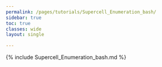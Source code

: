 ```yaml
---
permalink: /pages/tutorials/Supercell_Enumeration_bash/
sidebar: true
toc: true
classes: wide
layout: single

---
```



{% include Supercell_Enumeration_bash.md %}
